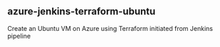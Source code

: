 ## azure-jenkins-terraform-ubuntu

Create an Ubuntu VM on Azure using Terraform initiated from Jenkins pipeline
